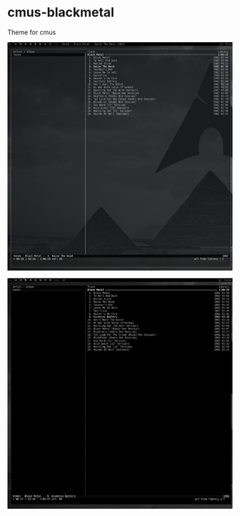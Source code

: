 # cmus-blackmetal
Theme for cmus

![screenshot alacritty](https://github.com/nirucon/cmus-blackmetal/blob/main/cmus-blackmetal-alacritty.png)

![screenshot st](https://github.com/nirucon/cmus-blackmetal/blob/main/cmus-blackmetal-st.png)
